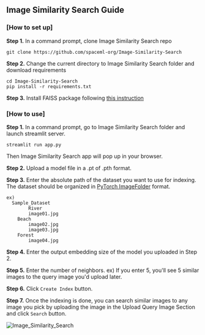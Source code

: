 ## Image Similarity Search Guide

### [How to set up]
**Step 1.** In a command prompt, clone Image Similarity Search repo
```
git clone https://github.com/spaceml-org/Image-Similarity-Search
```

**Step 2.** Change the current directory to Image Similarity Search folder and download requirements
```
cd Image-Similarity-Search
pip install -r requirements.txt
```

**Step 3.** Install FAISS package following [this instruction](https://github.com/facebookresearch/faiss/blob/main/INSTALL.md)

### [How to use]
**Step 1.** In a command prompt, go to Image Similarity Search folder and launch streamlit server.
```
streamlit run app.py
```
Then Image Similarity Search app will pop up in your browser.

**Step 2.** Upload a model file in a .pt of .pth format.

**Step 3.** Enter the absolute path of the dataset you want to use for indexing. The dataset should be organized in [PyTorch ImageFolder](https://pytorch.org/vision/stable/datasets.html#torchvision.datasets.ImageFolder) format.

```
ex)
  Sample_Dataset
        River
	    image01.jpg
	Beach
	    image02.jpg
	    image03.jpg
	Forest
	    image04.jpg
```

**Step 4.** Enter the output embedding size of the model you uploaded in Step 2.

**Step 5.** Enter the number of neighbors. 
ex) If you enter 5, you'll see 5 similar images to the query image you'd upload later.

**Step 6.** Click ```Create Index``` button.

**Step 7.** Once the indexing is done, you can search similar images to any image you pick by uploading the image in the Upload Query Image Section and click ```Search``` button.


![Image_Similarity_Search](https://user-images.githubusercontent.com/66165810/133855102-272063ec-2a54-40e9-a655-90a20f39937b.gif)
